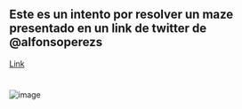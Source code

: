 ## Este es un intento por resolver un maze presentado en un link de twitter de @alfonsoperezs
[Link](https://twitter.com/alfonsoperezs_/status/1774432292200394888)
# 
![image](https://github.com/Punto-Coma/maze-path-finder/assets/794606/8e7d7952-b3d5-4064-afcb-8e5803716a5c)

